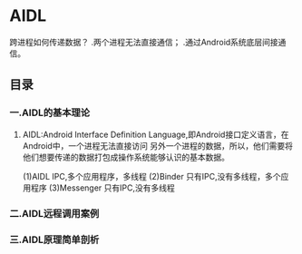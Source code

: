 # AIDL

跨进程如何传递数据？
.两个进程无法直接通信；
.通过Android系统底层间接通信。

## 目录

### 一.AIDL的基本理论
1. AIDL:Android Interface Definition Language,即Android接口定义语言，在Android中，一个进程无法直接访问
    另外一个进程的数据，所以，他们需要将他们想要传递的数据打包成操作系统能够认识的基本数据。
    
    (1)AIDL IPC,多个应用程序，多线程
    (2)Binder 只有IPC,没有多线程，多个应用程序
    (3)Messenger 只有IPC,没有多线程

### 二.AIDL远程调用案例
### 三.AIDL原理简单剖析

